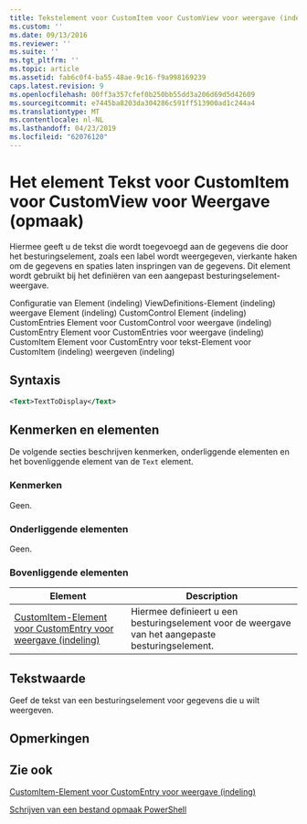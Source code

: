 ```yaml
---
title: Tekstelement voor CustomItem voor CustomView voor weergave (indeling) | Microsoft Docs
ms.custom: ''
ms.date: 09/13/2016
ms.reviewer: ''
ms.suite: ''
ms.tgt_pltfrm: ''
ms.topic: article
ms.assetid: fab6c0f4-ba55-48ae-9c16-f9a998169239
caps.latest.revision: 9
ms.openlocfilehash: 00ff3a357cfef0b250bb55dd3a206d69d5d42609
ms.sourcegitcommit: e7445ba8203da304286c591ff513900ad1c244a4
ms.translationtype: MT
ms.contentlocale: nl-NL
ms.lasthandoff: 04/23/2019
ms.locfileid: "62076120"
---
```

# <a name="text-element-for-customitem-for-customview-for-view-format"></a>Het element Tekst voor CustomItem voor CustomView voor Weergave (opmaak)

Hiermee geeft u de tekst die wordt toegevoegd aan de gegevens die door het besturingselement, zoals een label wordt weergegeven, vierkante haken om de gegevens en spaties laten inspringen van de gegevens. Dit element wordt gebruikt bij het definiëren van een aangepast besturingselement-weergave.

Configuratie van Element (indeling) ViewDefinitions-Element (indeling) weergave Element (indeling) CustomControl Element (indeling) CustomEntries Element voor CustomControl voor weergave (indeling) CustomEntry Element voor CustomEntries voor weergave (indeling) CustomItem Element voor CustomEntry voor tekst-Element voor CustomItem (indeling) weergeven (indeling)

## <a name="syntax"></a>Syntaxis

```xml
<Text>TextToDisplay</Text>
```

## <a name="attributes-and-elements"></a>Kenmerken en elementen

De volgende secties beschrijven kenmerken, onderliggende elementen en het bovenliggende element van de `Text` element.

### <a name="attributes"></a>Kenmerken

Geen.

### <a name="child-elements"></a>Onderliggende elementen

Geen.

### <a name="parent-elements"></a>Bovenliggende elementen

|Element|Description|
|-------------|-----------------|
|[CustomItem-Element voor CustomEntry voor weergave (indeling)](./customitem-element-for-customentry-for-customcontrol-for-view-format.md)|Hiermee definieert u een besturingselement voor de weergave van het aangepaste besturingselement.|

## <a name="text-value"></a>Tekstwaarde

Geef de tekst van een besturingselement voor gegevens die u wilt weergeven.

## <a name="remarks"></a>Opmerkingen

## <a name="see-also"></a>Zie ook

[CustomItem-Element voor CustomEntry voor weergave (indeling)](./customitem-element-for-customentry-for-customcontrol-for-view-format.md)

[Schrijven van een bestand opmaak PowerShell](./writing-a-powershell-formatting-file.md)
